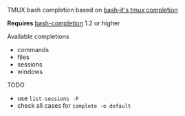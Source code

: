 TMUX bash completion based on [bash-it's tmux completion](https://github.com/Bash-it/bash-it/blob/master/completion/available/tmux.completion.bash)

__Requires__ [bash-completion](https://github.com/scop/bash-completion) 1.2 or higher

Available completions
* commands
* files
* sessions
* windows

TODO
* use `list-sessions -F`
* check all cases for `complete -o default`
